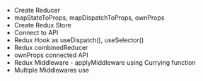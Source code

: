 - Create Reducer
- mapStateToProps, mapDispatchToProps, ownProps
- Create Redux Store
- Connect to API
- Redux Hook as useDispatch(), useSelector()
- Redux combinedReducer
- ownProps connected API
- Redux Middleware - applyMiddleware using Currying function
- Multiple Middlewares use
